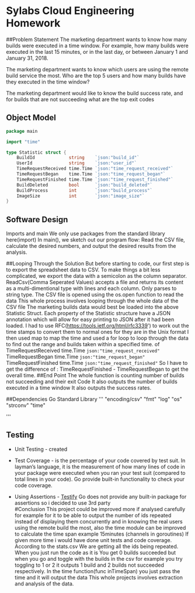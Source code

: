 # Sylabs Cloud Engineering Homework
##Problem Statement
The marketing department wants to know how many builds were executed in a time window. For example, how many builds were executed in the last 15 minutes, or in the last day, or between January 1 and January 31, 2018.

The marketing department wants to know which users are using the remote build service the most. Who are the top 5 users and how many builds have they executed in the time window?

The marketing department would like to know the build success rate, and for builds that are not succeeding what are the top exit codes
## Object Model

```go
package main

import "time"

type Statistic struct {
	BuildId             string    `json:"build_id"`
	UserId              string    `json:"user_id"`
	TimeRequestReceived time.Time `json:"time_request_received"`
	TimeRequestBegan    time.Time `json:"time_request_began"`
	TimeRequestFinished time.Time `json:"time_request_finished"`
	BuildDeleted        bool      `json:"build_deleted"`
	BuildProcess        int       `json:"build_process"`
	ImageSize           int       `json:"image_size"`
}
```


## Software Design
Imports and main
We only use packages from the standard library here(import)
In main(), we sketch out our program flow:
Read the CSV file,
calculate the desired numbers, and output the desired results from the analysis.




##Looping Through the Solution
But before starting to code, our first step is to export the spreadsheet data to CSV. To make things a bit less complicated, we export the data with a semicolon as the column separator.
 ReadCsv(Comma Seperated Values) accepts a file and returns its content as a multi-dimentional type
with lines and each column. Only parses to string type.
 The CSV file is opened using the os.open function to read the data
 This whole process involves looping through the whole data of the CSV file
 The marketing builds  data would best be loaded into the above Statistic Struct. Each property of the Statistic  structure have a JSON annotation which will allow for easy printing to JSON after it had been loaded.
 I had to use RFC(https://tools.ietf.org/html/rfc3339') to work out the time stamps to convert them to normal ones for they are in the Unix format
  I then used map to map the time and used a for loop to loop through the data to find out the range and builds taken within a specified time.
 of TimeRequestReceived time.Time `json:"time_request_received"`
    	TimeRequestBegan    time.Time `json:"time_request_began"`
    	TimeRequestFinished time.Time `json:"time_request_finished"`
    So I have to get the difference of : TimeRequestFinished - TimeRequestBegan to get the overall time.
 ##End Point
 The whole function is  counting  number of builds not succeeding  and their exit Code
 It also outputs the number of builds executed in a time window
 It also outputs the success rates.
 
 ##Dependencies
 Go Standard Library
 '''
 "encoding/csv"
 	"fmt"
 	"log"
 	"os"
 	"strconv"
 	"time"
 
 '''
  
## Testing

- Unit Testing - created 
 
- Test Coverage -  is the percentage of your code covered by test suit. In layman’s language, it is the measurement of how many lines of code in your package were executed when you ran your test suit (compared to total lines in your code). Go provide built-in functionality to check your code coverage.


- Using Assertions - [Testify](https://github.com/stretchr/testify) Go does not provide any built-in package for assertions  so i decided to use 3rd party  
#Conclusion
This project could be improved more if analysed carefully for example for it to be able to output the number of ids repeated instead of displaying them concurrently and in knowing the real users using the remote build the most, also the time module can be improved to calculate the time span example 15minutes (channels in goroutines)
If given more time i would have done unit tests and code coverage.
According to the stats.csv We are getting all the ids being repeated.
When you just run the code as it is You get 0 builds succeeded but when you go and toggle with the builds in the csv for example you try toggling to 1 or 2 it outputs 1 build and 2 builds not succeeded respectively.
In the time function(func inTimeSpan) you just pass the time and it will output the data
This whole projects involves extraction and analysis of the data.
